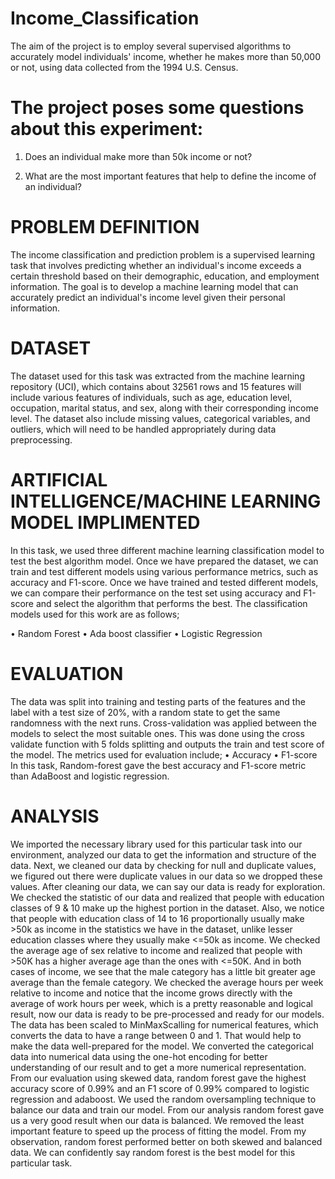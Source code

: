 # Income_Classification
The aim of the project is to employ several supervised algorithms to accurately model individuals' income, whether he makes more than 50,000 or not, using data collected from the 1994 U.S. Census.
# The project poses some questions about this experiment:

1. Does an individual make more than 50k income or not?

2. What are the most important features that help to define the income of an individual?

# PROBLEM DEFINITION
The income classification and prediction problem is a supervised learning task that involves predicting whether an individual's income exceeds a certain threshold based on their demographic, education, and employment information. The goal is to develop a machine learning model that can accurately predict an individual's income level given their personal information.
# DATASET
The dataset used for this task  was extracted from the machine learning repository (UCI), which contains about 32561 rows and 15 features will include various features of individuals, such as age, education level, occupation, marital status, and sex, along with their corresponding income level. The dataset also include missing values, categorical variables, and outliers, which will need to be handled appropriately during data preprocessing.
# ARTIFICIAL INTELLIGENCE/MACHINE LEARNING MODEL IMPLIMENTED
In this task, we used three different machine learning classification model to test the best algorithm model. Once we have prepared the dataset, we can train and test different models using various performance metrics, such as accuracy and F1-score. Once we have trained and tested different models, we can compare their performance on the test set using accuracy and F1-score and select the algorithm that performs the best. 
The classification models used for this work are as follows;

•	Random Forest
•	Ada boost classifier
•	Logistic Regression

# EVALUATION

The data was split into training and testing parts of the features and the label with a test size of 20%, with a random state to get the same randomness with the next runs. Cross-validation was applied between the models to select the most suitable ones. This was done using the cross validate function with 5 folds splitting and outputs the train and test score of the model.
The metrics used for evaluation include;
•	Accuracy
•	F1-score 
In this task, Random-forest gave the best accuracy and F1-score metric than AdaBoost and logistic regression.
# ANALYSIS
We imported the necessary library used for this particular task into our environment, analyzed our data to get the information and structure of the data. Next, we cleaned our data by checking for null and duplicate values, we figured out there were duplicate values in our data so we dropped these values. After cleaning our data, we can say our data is ready for exploration. We checked the statistic of our data and realized that people with education classes of 9 & 10 make up the highest portion in the dataset. Also, we notice that people with education class of 14 to 16 proportionally usually make >50k as income in the statistics we have in the dataset, unlike lesser education classes where they usually make <=50k as income. We checked the average age of sex relative to income and realized that people with >50K has a higher average age than the ones with <=50K. And in both cases of income, we see that the male category has a little bit greater age average than the female category. We checked the average hours per week relative to income and notice that the income grows directly with the average of work hours per week, which is a pretty reasonable and logical result, now our data is ready to be pre-processed and ready for our models. The data has been scaled to MinMaxScalling for numerical features, which converts the data to have a range between 0 and 1. That would help to make the data well-prepared for the model. We converted the categorical data into numerical data using the one-hot encoding for better understanding of our result and to get a more numerical representation. From our evaluation using skewed data, random forest gave the highest accuracy score of 0.99% and an F1 score of 0.99% compared to logistic regression and adaboost. We used the random oversampling technique to balance our data and train our model. From our analysis random forest gave us a very good result when our data is balanced. We removed the least important feature to speed up the process of fitting the model.
From my observation, random forest performed better on both skewed and balanced data. We can confidently say random forest is the best model for this particular task.
